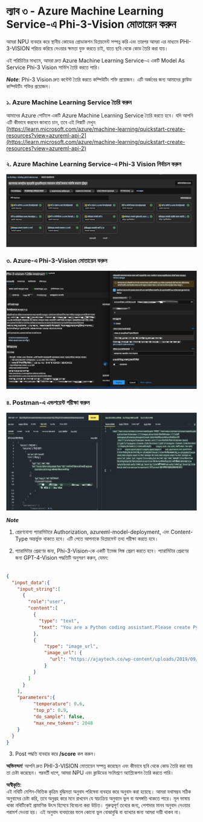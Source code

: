 # **ল্যাব ৩ - Azure Machine Learning Service-এ Phi-3-Vision মোতায়েন করুন**

আমরা NPU ব্যবহার করে স্থানীয় কোডের প্রোডাকশন ডিপ্লয়মেন্ট সম্পন্ন করি এবং তারপর আমরা এর মাধ্যমে PHI-3-VISION পরিচয় করিয়ে দেওয়ার ক্ষমতা যুক্ত করতে চাই, যাতে ছবি থেকে কোড তৈরি করা যায়।

এই পরিচিতির মাধ্যমে, আমরা দ্রুত Azure Machine Learning Service-এ একটি Model As Service Phi-3 Vision সার্ভিস তৈরি করতে পারি।

***Note***: Phi-3 Vision দ্রুত কন্টেন্ট তৈরি করতে কম্পিউটিং শক্তি প্রয়োজন। এটি অর্জনের জন্য আমাদের ক্লাউড কম্পিউটিং শক্তির প্রয়োজন।

### **১. Azure Machine Learning Service তৈরি করুন**

আমাদের Azure পোর্টালে একটি Azure Machine Learning Service তৈরি করতে হবে। যদি আপনি এটি কীভাবে করবেন জানতে চান, তবে এই লিঙ্কটি দেখুন [https://learn.microsoft.com/azure/machine-learning/quickstart-create-resources?view=azureml-api-2](https://learn.microsoft.com/azure/machine-learning/quickstart-create-resources?view=azureml-api-2)

### **২. Azure Machine Learning Service-এ Phi-3 Vision নির্বাচন করুন**

![Catalog](../../../../../../../../../translated_images/vison_catalog.e04e9e5f2b6ff115fff30e793e54e617da07251c7b192e1a68e6b050917f45aa.bn.png)

### **৩. Azure-এ Phi-3-Vision মোতায়েন করুন**

![Deploy](../../../../../../../../../translated_images/vision_deploy.c0582d08b5d49675c643f3bedc04ae106957304f3cd4702406fa08bea80ba213.bn.png)

### **৪. Postman-এ এন্ডপয়েন্ট পরীক্ষা করুন**

![Test](../../../../../../../../../translated_images/vision_test.fb4ff33607077153c7b5dcf37648dc5a9cb550824aeba89963e6b270314fc554.bn.png)

***Note***

1. প্রেরণযোগ্য প্যারামিটারে Authorization, azureml-model-deployment, এবং Content-Type অন্তর্ভুক্ত থাকতে হবে। এটি পেতে আপনাকে ডিপ্লয়মেন্ট তথ্য পরীক্ষা করতে হবে।

2. প্যারামিটার প্রেরণের জন্য, Phi-3-Vision-কে একটি ইমেজ লিঙ্ক প্রেরণ করতে হবে। প্যারামিটার প্রেরণের জন্য GPT-4-Vision পদ্ধতিটি অনুসরণ করুন, যেমন:

```json

{
  "input_data":{
    "input_string":[
      {
        "role":"user",
        "content":[ 
          {
            "type": "text",
            "text": "You are a Python coding assistant.Please create Python code for image "
          },
          {
              "type": "image_url",
              "image_url": {
                "url": "https://ajaytech.co/wp-content/uploads/2019/09/index.png"
              }
          }
        ]
      }
    ],
    "parameters":{
          "temperature": 0.6,
          "top_p": 0.9,
          "do_sample": false,
          "max_new_tokens": 2048
    }
  }
}

```

3. Post পদ্ধতি ব্যবহার করে **/score** কল করুন।

**অভিনন্দন**! আপনি দ্রুত PHI-3-VISION মোতায়েন সম্পন্ন করেছেন এবং কীভাবে ছবি থেকে কোড তৈরি করা যায় তা চেষ্টা করেছেন। পরবর্তী ধাপে, আমরা NPU এবং ক্লাউডের সংমিশ্রণে অ্যাপ্লিকেশন তৈরি করতে পারি।

**অস্বীকৃতি**:  
এই নথিটি মেশিন-ভিত্তিক কৃত্রিম বুদ্ধিমত্তা অনুবাদ পরিষেবা ব্যবহার করে অনুবাদ করা হয়েছে। আমরা যথাসম্ভব সঠিক অনুবাদের চেষ্টা করি, তবে অনুগ্রহ করে মনে রাখবেন যে স্বয়ংক্রিয় অনুবাদে ভুল বা অসঙ্গতি থাকতে পারে। মূল ভাষায় থাকা নথিটিকেই প্রামাণিক উৎস হিসেবে বিবেচনা করা উচিত। গুরুত্বপূর্ণ তথ্যের জন্য, পেশাদার মানব অনুবাদ নেওয়ার পরামর্শ দেওয়া হয়। এই অনুবাদ ব্যবহারের ফলে কোনো ভুল বোঝাবুঝি বা ব্যাখ্যার জন্য আমরা দায়ী থাকব না।